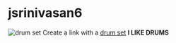 # jsrinivasan6
![drum set](https://media.sweetwater.com/api/i/q-82__ha-91e1f1e8a643563c__hmac-47474c387f4198883a2f1410db4d912c6e5578d6/images/items/750/EXX728DBC-33-large.jpg)
Create a link with a [drum set](https://media.sweetwater.com/api/i/q-82__ha-91e1f1e8a643563c__hmac-47474c387f4198883a2f1410db4d912c6e5578d6/images/items/750/EXX728DBC-33-large.jpg)
**I LIKE DRUMS**